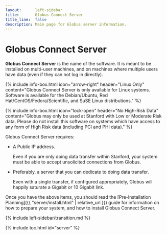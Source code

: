 ```yaml
---
layout:      left-sidebar
title:       Globus Connect Server
title_line:  false
description: Main page for Globus server information.
---
```


# Globus Connect Server

<b>Globus Connect Server</b> is the name of the software.  It is
meant to be installed on multi-user machines, and on machines where multiple
users have data (even if they can not log in directly).

{% include info-box.html
   icon="arrow-right"
   header="Linux Only"
   content="Globus Connect Server is only available for Linux systems.  Software is available for the Debian/Ubuntu, Red Hat/CentOS/Fedora/Scientific, and SuSE Linux distributions."
%}

{% include info-box.html
   icon="lock-open"
   header="No High-Risk Data"
   content="Globus may only be used at Stanford with Low or Moderate Risk data.
   Please do not install this software on systems which have access to any form
   of High Risk data (including PCI and PHI data)."
%}

Globus Connect Server requires:

* A Public IP address.

  Even if you are only doing data transfer within Stanford, your system must be
  able to accept unsolicited connections from Globus.

* Preferably, a server that you can dedicate to doing data transfer.

  Even with a single transfer, if configured appropriately, Globus will happily
  saturate a Gigabit or 10 Gigabit link.

Once you have the above items, you should read the [Pre-Installation Planning]({{ "server/install.html" | relative_url }}) guide for information
on how to prepare your system, and how to install Globus Connect Server.

{% include left-sidebar/transition.md %}

{% include toc.html id="server" %}

<!-- <a href="{{ "server5.html" | relative_url }}"><em>Looking for GCS version 5?</em></a> -->
